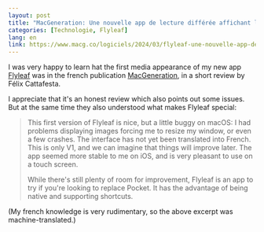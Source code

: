 ```yaml
---
layout: post
title: "MacGeneration: Une nouvelle app de lecture différée affichant les articles en colonnes"
categories: [Technologie, Flyleaf]
lang: en
link: https://www.macg.co/logiciels/2024/03/flyleaf-une-nouvelle-app-de-lecture-differee-affichant-les-articles-en-colonnes-142949
---
```


I was very happy to learn hat the first media appearance of my new app [Flyleaf](/project/flyleaf/) was in the french publication [MacGeneration](https://www.macg.co/logiciels/2024/03/flyleaf-une-nouvelle-app-de-lecture-differee-affichant-les-articles-en-colonnes-142949), in a short review by Félix Cattafesta.

I appreciate that it's an honest review which also points out some issues. But at the same time they also understood what makes Flyleaf special:

> This first version of Flyleaf is nice, but a little buggy on macOS: I had problems displaying images forcing me to resize my window, or even a few crashes. The interface has not yet been translated into French. This is only V1, and we can imagine that things will improve later. The app seemed more stable to me on iOS, and is very pleasant to use on a touch screen.
> 
> While there's still plenty of room for improvement, Flyleaf is an app to try if you're looking to replace Pocket. It has the advantage of being native and supporting shortcuts. 

(My french knowledge is very rudimentary, so the above excerpt was machine-translated.)